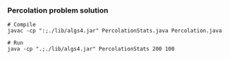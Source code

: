 ### Percolation problem solution

```shell
# Compile
javac -cp ":;./lib/algs4.jar" PercolationStats.java Percolation.java 

# Run
java -cp ".;./lib/algs4.jar" PercolationStats 200 100
```
